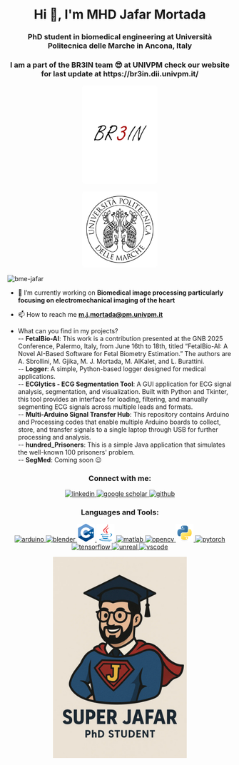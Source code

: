 <h1 align="center">Hi 👋, I'm MHD Jafar Mortada</h1>
<h3 align="center">PhD student in biomedical engineering at Università Politecnica delle Marche in Ancona, Italy</h3>
<h3 align="center">I am a part of the BR3IN team 😎 at UNIVPM check our website for last update at https://br3in.dii.univpm.it/</h3>

<p align="center">
  <img src="br3in.png" alt="br3in team logo" width="150" style="background:white; padding:10px; border-radius:8px;"/>
</p>
<p align="center">
  <img src="univpm.png" alt="univpm logo" width="150" style="background:white; padding:10px; border-radius:8px;"/>
</p>

<p align="left"> <img src="https://komarev.com/ghpvc/?username=bme-jafar&label=Profile%20views&color=0e75b6&style=flat" alt="bme-jafar" /> </p>

- 🔭 I’m currently working on **Biomedical image processing particularly focusing on electromechanical imaging of the heart**

- 📫 How to reach me **m.j.mortada@pm.univpm.it**

- What can you find in my projects?  
-- **FetalBio-AI**: This work is a contribution presented at the GNB 2025 Conference, Palermo, Italy, from June 16th to 18th, titled “FetalBio-AI: A Novel AI-Based Software for Fetal Biometry Estimation.” The authors are A. Sbrollini, M. Gjika, M. J. Mortada, M. AlKalet, and L. Burattini.  
-- **Logger**: A simple, Python-based logger designed for medical applications.  
-- **ECGlytics - ECG Segmentation Tool**: A GUI application for ECG signal analysis, segmentation, and visualization. Built with Python and Tkinter, this tool provides an interface for loading, filtering, and manually segmenting ECG signals across multiple leads and formats.  
-- **Multi-Arduino Signal Transfer Hub**: This repository contains Arduino and Processing codes that enable multiple Arduino boards to collect, store, and transfer signals to a single laptop through USB for further processing and analysis.  
-- **hundred_Prisoners**: This is a simple Java application that simulates the well-known 100 prisoners' problem.  
-- **SegMed**: Coming soon 😉  

<h3 align="center">Connect with me:</h3>
<p align="center">
  <a href="https://www.linkedin.com/in/mjmortada/" target="_blank">
    <img src="https://cdn-icons-png.flaticon.com/512/174/174857.png" alt="linkedin" width="40" height="40"/>
  </a>
  <a href="https://scholar.google.com/citations?user=JD33zYMAAAAJ&hl=en&oi=ao" target="_blank">
    <img src="https://upload.wikimedia.org/wikipedia/commons/c/c7/Google_Scholar_logo.svg" alt="google scholar" width="40" height="40"/>
  </a>
  <a href="https://github.com/bme-jafar" target="_blank">
    <img src="https://cdn-icons-png.flaticon.com/512/25/25231.png" alt="github" width="40" height="40"/>
  </a>
</p>

<h3 align="center">Languages and Tools:</h3>
<p align="center">
  <a href="https://www.arduino.cc/" target="_blank" rel="noreferrer"> <img src="https://cdn.worldvectorlogo.com/logos/arduino-1.svg" alt="arduino" width="40" height="40"/> </a>
  <a href="https://www.blender.org/" target="_blank" rel="noreferrer"> <img src="https://download.blender.org/branding/community/blender_community_badge_white.svg" alt="blender" width="40" height="40"/> </a>
  <a href="https://www.w3schools.com/cpp/" target="_blank" rel="noreferrer"> <img src="https://raw.githubusercontent.com/devicons/devicon/master/icons/cplusplus/cplusplus-original.svg" alt="cplusplus" width="40" height="40"/> </a>
  <a href="https://www.java.com" target="_blank" rel="noreferrer"> <img src="https://raw.githubusercontent.com/devicons/devicon/master/icons/java/java-original.svg" alt="java" width="40" height="40"/> </a>
  <a href="https://www.mathworks.com/" target="_blank" rel="noreferrer"> <img src="https://upload.wikimedia.org/wikipedia/commons/2/21/Matlab_Logo.png" alt="matlab" width="40" height="40"/> </a>
  <a href="https://opencv.org/" target="_blank" rel="noreferrer"> <img src="https://www.vectorlogo.zone/logos/opencv/opencv-icon.svg" alt="opencv" width="40" height="40"/> </a>
  <a href="https://www.python.org" target="_blank" rel="noreferrer"> <img src="https://raw.githubusercontent.com/devicons/devicon/master/icons/python/python-original.svg" alt="python" width="40" height="40"/> </a>
  <a href="https://pytorch.org/" target="_blank" rel="noreferrer"> <img src="https://www.vectorlogo.zone/logos/pytorch/pytorch-icon.svg" alt="pytorch" width="40" height="40"/> </a>
  <a href="https://www.tensorflow.org" target="_blank" rel="noreferrer"> <img src="https://www.vectorlogo.zone/logos/tensorflow/tensorflow-icon.svg" alt="tensorflow" width="40" height="40"/> </a>
  <a href="https://unrealengine.com/" target="_blank" rel="noreferrer"> <img src="https://raw.githubusercontent.com/kenangundogan/fontisto/036b7eca71aab1bef8e6a0518f7329f13ed62f6b/icons/svg/brand/unreal-engine.svg" alt="unreal" width="40" height="40"/> </a>
  <a href="https://code.visualstudio.com/" target="_blank" rel="noreferrer"> <img src="https://cdn.worldvectorlogo.com/logos/visual-studio-code-1.svg" alt="vscode" width="40" height="40"/> </a>
</p>

<p align="center">
  <img src="Jafar.png" alt="Jafar" width="300"/>
</p>
